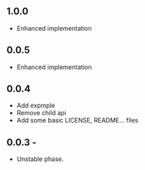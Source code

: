## 1.0.0

* Enhanced implementation

## 0.0.5

* Enhanced implementation

## 0.0.4

* Add expmple
* Remove child api
* Add some basic LICENSE, README... files

## 0.0.3 -

* Unstable phase.
